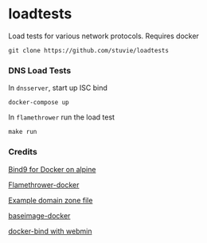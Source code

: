 loadtests
=========

Load tests for various network protocols. Requires docker

	git clone https://github.com/stuvie/loadtests

### DNS Load Tests ###

In `dnsserver`, start up ISC bind

    docker-compose up

In `flamethrower` run the load test

    make run


### Credits ###

[Bind9 for Docker on alpine](https://github.com/resyst-it/docker-bind9)

[Flamethrower-docker](https://github.com/franklouwers/flamethrower-docker)

[Example domain zone file](https://www.zytrax.com/books/dns/ch6/mydomain.html)

[baseimage-docker](https://github.com/phusion/baseimage-docker)

[docker-bind with webmin](https://github.com/CosmicQ/docker-bind)
